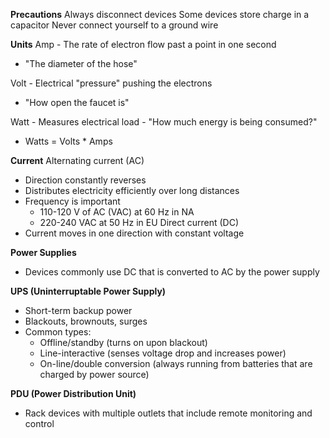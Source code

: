**Precautions**
Always disconnect devices
Some devices store charge in a capacitor
Never connect yourself to a ground wire

**Units**
Amp - The rate of electron flow past a point in one second
- "The diameter of the hose"

Volt - Electrical "pressure" pushing the electrons
- "How open the faucet is"

Watt - Measures electrical load - "How much energy is being consumed?"
- Watts = Volts * Amps

**Current**
Alternating current (AC)
- Direction constantly reverses
- Distributes electricity efficiently over long distances
- Frequency is important 
	- 110-120 V of AC (VAC) at 60 Hz in NA
	- 220-240 VAC at 50 Hz in EU
Direct current (DC)
- Current moves in one direction with constant voltage

**Power Supplies**
- Devices commonly use DC that is converted to AC by the power supply

**UPS (Uninterruptable Power Supply)**
- Short-term backup power
- Blackouts, brownouts, surges
- Common types:
	- Offline/standby (turns on upon blackout)
	- Line-interactive (senses voltage drop and increases power)
	- On-line/double conversion (always running from batteries that are charged by power source)

**PDU (Power Distribution Unit)**
- Rack devices with multiple outlets that include remote monitoring and control
